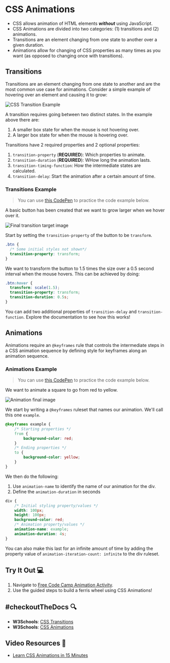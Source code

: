 # CSS Animations
- CSS allows animation of HTML elements ***without*** using JavaScript.
- CSS Animations are divided into two categories: (1) transitions and (2) animations.
- Transitions are an element changing from one state to another over a given duration.
- Animations allow for changing of CSS properties as many times as you want (as opposed to changing once with transitions).

## Transitions
Transitions are an element changing from one state to another and are the most common use case for animations. Consider a simple example of hovering over an element and causing it to grow:

![CSS Transition Example](../../assets/transition.gif)

A transition requires going between two distinct states. In the example above there are: 
1. A smaller box state for when the mouse is not hovering over.
2. A larger box state for when the mouse is hovering over.

Transitions have 2 required properties and 2 optional properties:
1. `transition-property` (**REQUIRED**): Which properties to animate.
2. `transition-duration` (**REQUIRED**): WHow long the animation lasts.
3. `transition-timing-function`: How the intermediate states are calculated.
4. `transition-delay`: Start the animation after a certain amount of time.

### Transitions Example
> You can use [this CodePen](https://codepen.io/stevenjlance/pen/mdjQRzj) to practice the code example below.

A basic button has been created that we want to grow larger when we hover over it.

![Final transition target image](../../assets/finalButton.gif)

Start by setting the `transition-property` of the button to be `transform`.

```css
.btn {
  /* Some initial styles not shown*/
  transition-property: transform; 
}
```

We want to transform the button to 1.5 times the size over a 0.5 second interval when the mouse hovers. This can be achieved by doing:

```css
.btn:hover {
  transform: scale(1.5);
  transition-property: transform;
  transition-duration: 0.5s; 
}
```

You can add two additional properties of `transition-delay` and `transition-function`. Explore the documentation to see how this works!

## Animations
Animations require an `@keyframes` rule that controls the intermediate steps in a CSS animation sequence by defining style for keyframes along an animation sequence.

### Animations Example
> You can use [this CodePen](https://codepen.io/stevenjlance/pen/dyjQzxB) to practice the code example below.

We want to animate a square to go from red to yellow.

![Animation final image](../../assets/animation.gif)

We start by writing a `@keyframes` ruleset that names our animation. We'll call this one `example`.

```css
@keyframes example {
    /* Starting properties */
    from {
        background-color: red;
    }
    /* Ending properties */
    to {
        background-color: yellow;
    }
}
```

We then do the following:
1. Use `animation-name` to identify the name of our animation for the div.
2. Define the `animation-duration` in seconds 

```css
div {
    /* Initial styling property/values */
    width: 100px;
    height: 100px;
    background-color: red;
    /* Animation property/values */
    animation-name: example;
    animation-duration: 4s;
}
```

You can also make this last for an infinite amount of time by adding the property value of `animation-iteration-count: infinite` to the div ruleset.

## Try It Out 💻
1. Navigate to [Free Code Camp Animation Activity](https://www.freecodecamp.org/learn/2022/responsive-web-design/learn-css-animation-by-building-a-ferris-wheel/step-1).
2. Use the guided steps to build a ferris wheel using CSS Animations!

## #checkoutTheDocs 🔍
- **W3Schools**: [CSS Transitions](https://www.w3schools.com/css/css3_transitions.asp)
- **W3Schools**: [CSS Animations](https://www.w3schools.com/css/css3_animations.asp)

## Video Resources 🎥
- [Learn CSS Animations in 15 Minutes](https://www.youtube.com/watch?v=YszONjKpgg4)